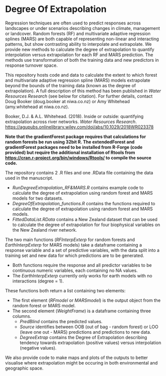 # Degree Of Extrapolation

Regression techniques are often used to predict responses across landscapes or under scenarios describing changes in climate, management or landcover. Random forests (RF) and multivariate adaptive regression splines (MARS) are both capable of representing non-linear and interacting patterns, but show contrasting ability to interpolate and extrapolate. We provide new methods to calculate the degree of extrapolation to quantify interpolation versus extrapolation for each RF and MARS prediction. The methods use transformation of both the training data and new predictors in response turnover space. 

This repository hosts code and data to calculate the extent to which forest and multivariate adaptive regression spline (MARS) models extrapolate beyond the bounds of the training data (known as the degree of extrapolation). A full description of this method has been published in *Water Resources Research* (see below for citation). For further details, contact Doug Booker (doug.booker at niwa.co.nz) or Amy Whitehead (amy.whitehead at niwa.co.nz).

Booker, D.J. & A.L. Whitehead. (2018). Inside or outside: quantifying extrapolation across river networks. *Water Resources Research*. https://agupubs.onlinelibrary.wiley.com/doi/abs/10.1029/2018WR023378

**Note that the gradientForest package requires that calculations for random forests be run using 32bit R. The extendedForest and gradientForest packages need to be installed from R-Forge (code provided) but require the additional installation of Rtools from https://cran.r-project.org/bin/windows/Rtools/ to compile the source code.**

The repository contains 2 .R files and one .RData file containing the data used in the manuscript.
* *RunDegreeExtrapolation_RF&MARS.R* contains example code to calculate the degree of extrapolation using random forest and MARS models for two datasets.
* *DegreeOfExtrapolation_functions.R* contains the functions required to calculate the degree of extrapolation using random forest and MARS models.
* *FittedDataList.RData* contains a New Zealand dataset that can be used to calculate the degree of extrapolation for four biophysical variables on the New Zealand river network.

The two main functions (*RFInterpExterp* for random forests and *EarthInterpExterp* for MARS models) take a dataframe containing a response variable and a set of predictive variables, with the data split into a training set and new data for which predictions are to be generated. 
* Both functions require the response and all predictor variables to be continuous numeric variables, each containing no NA values. 
* The *EarthInterpExterp* currently only works for earth models with no interactions (degree = 1).

These functions both return a list containing two elements:  
* The first element (*RFmodel* or *MARSmodel*) is the output object from the random forest or MARS model. 
* The second element (*WeightFrame*) is a dataframe containing three columns. 
  * *PredBlind* contains the predicted values.
  * *Source* identifies between OOB (out of bag - random forest) or LOO (leave one out - MARS) predictions and predictions to new data.
  * *DegreeExtrap* contains the Degree of Extrapolation describing tendency towards extrapolation (positive values) versus interpolation (negative values). 
 
 We also provide code to make maps and plots of the outputs to better visualise where extrapolation might be occuring in both environmental and geographic space.
